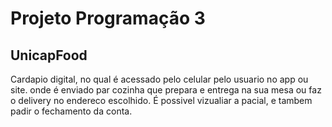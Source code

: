 # Projeto Programação 3



## UnicapFood





Cardapio digital, no qual é acessado pelo celular pelo usuario no app ou site. onde é enviado par cozinha que prepara e entrega na sua mesa ou faz o delivery
no endereco escolhido. É possivel vizualiar a pacial, e tambem padir o fechamento da conta.

